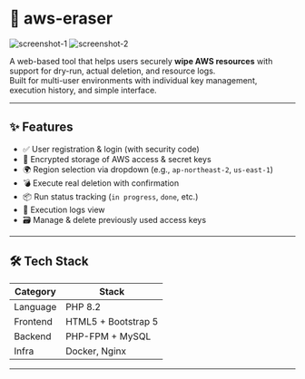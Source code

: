 # 🧹 aws-eraser

![screenshot-1](./screenshots/main.png)
![screenshot-2](./screenshots/dashboard.png)

A web-based tool that helps users securely **wipe AWS resources** with support for dry-run, actual deletion, and resource logs.  
Built for multi-user environments with individual key management, execution history, and simple interface.

---

## ✨ Features

- ✅ User registration & login (with security code)
- 🔐 Encrypted storage of AWS access & secret keys
- 🌍 Region selection via dropdown (e.g., `ap-northeast-2`, `us-east-1`)
- 💣 Execute real deletion with confirmation
- 📦 Run status tracking (`in progress`, `done`, etc.)
- 📜 Execution logs view
- 🗃️ Manage & delete previously used access keys

---

## 🛠️ Tech Stack

| Category        | Stack                     |
|-----------------|---------------------------|
| Language        | PHP 8.2                   |
| Frontend        | HTML5 + Bootstrap 5       |
| Backend         | PHP-FPM + MySQL           |
| Infra           | Docker, Nginx             |

---

